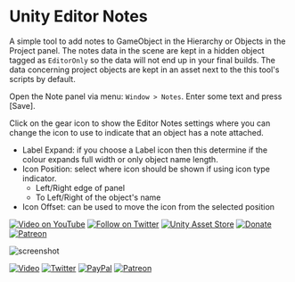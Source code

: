 # Unity Editor Notes

A simple tool to add notes to GameObject in the Hierarchy or Objects in the Project panel. The notes data in the scene are kept in a hidden object tagged as `EditorOnly` so the data will not end up in your final builds. The data concerning project objects are kept in an asset next to the this tool's scripts by default.

Open the Note panel via menu: `Window > Notes`. Enter some text and press [Save].

Click on the gear icon to show the Editor Notes settings where you can change the icon to use to indicate that an object has a note attached.

- Label Expand: if you choose a Label icon then this determine if the colour expands full width or only object name length.
- Icon Position: select where icon should be shown if using icon type indicator.
	+ Left/Right edge of panel
	+ To Left/Right of the object's name
- Icon Offset: can be used to move the icon from the selected position

[![Video on YouTube](http://www.plyoung.com/img/buttons/youtube_s.png)](https://www.youtube.com/watch?v=b_s6f5JvB9Q) 
[![Follow on Twitter](http://www.plyoung.com/img/buttons/twitter_s.png)](https://twitter.com/pl_young) 
[![Unity Asset Store](http://www.plyoung.com/img/buttons/assetstore_s.png)](https://assetstore.unity.com/publishers/380) 
[![Donate](http://www.plyoung.com/img/buttons/paypal_s.png)](https://www.paypal.me/plyoung) 
[![Patreon](http://www.plyoung.com/img/buttons/patreon_s.png)](https://www.patreon.com/plyoung) 

![screenshot](https://user-images.githubusercontent.com/837362/30640573-bb962954-9e03-11e7-88e9-1d03f2379195.png)

[![Video](https://img.shields.io/badge/-Video-e05d44.svg?style=flat-square&logo=data%3Aimage%2Fpng%3Bbase64%2CiVBORw0KGgoAAAANSUhEUgAAABAAAAAQCAMAAAAoLQ9TAAAAP1BMVEUAAADeXkLgXETeX0XfXEThXUTiXUbgXUTgXUTfYEDgXUTgXkPmZk3gXUTfXUX%2FgIDhW0XgXkTgXUThXUTgXURvgtz7AAAAFHRSTlMANs9GQLgs%2FJoY830K5GACQ7Qpl%2Bh2g10AAABGSURBVHgBfc85FoBACATRcVzGBfe6%2F1mNqUDC%2Fx7QXbralzQDjJOANi8ZYN0iA%2BzHmQHqJYD7EdDe%2BAet6KjeKpiiq5zrfx6SCX%2Bogq05AAAAAElFTkSuQmCC)](https://www.youtube.com/watch?v=b_s6f5JvB9Q)
[![Twitter](https://img.shields.io/badge/-@pl__young-007ec6.svg?style=flat-square&logo=data%3Aimage%2Fpng%3Bbase64%2CiVBORw0KGgoAAAANSUhEUgAAABAAAAAQCAMAAAAoLQ9TAAAAulBMVEUAAAAgn%2FQcovIdovMdoPAkpO0kkv8covMrqv8covMdofIdofIcovIcofEYnvMbofMdofIhpvQA%2F%2F8cofIcofIeofIbofIdofIcofIaou4dofIdofEeofIdofEdoPIeoPMdofIdofIdofIdofIdoPMeovIdoPEdofIdovMeoPIfofUdofIdofIVquogn%2B8eoPIeofIdofIcofMcovEdofMdofIdofIhpe8cn%2FEcofEeoPMbn%2FQAv%2F8dofL9CP3sAAAAPXRSTlMAGGNoIw4HkQY%2F7%2FiZvBVBxBcB4L1fJuNkHp272KhOK8H%2B2e0%2BrJT5a4kxscsMEDua%2FJA3uPZPH0hsZjAEzRmxHgAAAH9JREFUeAF1yNUSggAUANE1RBQDQxS7uzu8%2F%2F9bclEGXzgvO7NEi8UTSUhhpE1UJiti5fIFimKXgHJFVLWGI1JvuBrVBFriaXfE14VefyAhFxhKaIRn%2FHcmeIypJT8zBzWXwIKv5Up86w1qu9sfRB1N1Oks6mJfCdzuj%2BfrTZQPzs4dZmTFoZYAAAAASUVORK5CYII%3D)](https://twitter.com/pl_young)
[![PayPal](https://img.shields.io/badge/-Donate-dfb317.svg?style=flat-square&logo=data%3Aimage%2Fpng%3Bbase64%2CiVBORw0KGgoAAAANSUhEUgAAABAAAAAQCAMAAAAoLQ9TAAAA21BMVEX%2F%2F%2F8AAP8AQIAAJJIAIIAAYJ8AVaoAMIAAV64AJ4kAJoYAJ4UAK4UAW60AJ4YAXK0AKocAKIcAKocAKocAXa4AWqsAYK8AX7AAKYcAKocAKocAKYYAYrIAKYgAZLMAKYgAKYcAZ7UAZ7YAKYcAa7gAKYcAbLkAbLkARpgAKYcAMY4AecMAKYcAKYcAgMgAgskAGGoAGWwAGm0AHXIAHnIAIXkAInoAInsAI30AJYAAJoIAKIUAKYcALH8AMYQAPpUAP5AAXqsAXq8AbroAfcYAf8cAgMgAhMsAhcy1oBy8AAAAMHRSTlMAAQQHCAgMECYnKC4wNTtLVVlbaGt3fYGEhpOWpq2ur8DCxtjZ2trc4uTk%2Bfz9%2Fv6U8Jh7AAAAlElEQVQYGQXBy0rDQBQA0DMz1yS11MZF0UX1%2F%2F9JcKP4gFQxgdiHTDwnod%2F3cBiHEwW7e3B9u%2FyQ0QDsNwRlhb9KKlcEXc%2FpAnbjJdOggvRwJ9NiAduylmlZKtx0zoKGmlJeRcskREezyeB5ELotJcPy9EpokHiZjuMRoUVi%2BASyxFcwA8LHd1o%2FepsAWf2dz%2B9mgH8fYCsaIQYkbQAAAABJRU5ErkJggg%3D%3D)](https://www.paypal.me/plyoung)
[![Patreon](https://img.shields.io/badge/-Patreon-f86754.svg?style=flat-square&logo=data%3Aimage%2Fpng%3Bbase64%2CiVBORw0KGgoAAAANSUhEUgAAABAAAAAPCAMAAADarb8dAAAAnFBMVEUAAAAHLkoLMk0QNlEXPFYaP1gaP1gfQ1wuUGc0VGs1VWw3V20%2FXXNEYndKZ3tie4xogJFvhpZ%2FlKKBlaOHmqiNn6yPoa2ZqbWquMGuu8S1wMnK0tjIXFHKXFHLXVHR2N3X3eHe4%2Bfn6u3o7O7r7vDs7%2FHw8%2FT2%2BPn6%2B%2Fv3%2BPn8%2Ff3%2B%2Fv70ZlP1Z1P3ZlT4Z1T5aFT8%2FP3%2B%2Fv7%2F%2F%2F9eHmIbAAAALHRSTlMAAwgNFRgaHy80NTY%2BRUxkanGDhYmPk56usbjN0tLS09rh6evw8fP4%2B%2Fz9%2FvLDJQkAAABxSURBVHgBbchFFsJAEADRAoK7uzsBAvT978ajMz3DIrWrz%2F2xAGjNjtfNIAKS1wpy44%2F82tUd9MW1LyqUzmKNFNri2yr0ArwVugEOCpXYw0SBqf2llkK0Fu3WIQUKw5NIPG9iAPlqowwGViY8kyX%2FfQGdNBqN0LDLVQAAAABJRU5ErkJggg%3D%3D)](https://www.patreon.com/plyoung)




